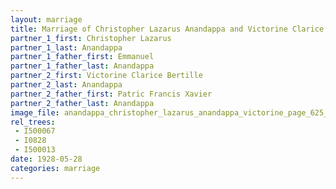 ```yaml
---
layout: marriage
title: Marriage of Christopher Lazarus Anandappa and Victorine Clarice Bertille Anandappa
partner_1_first: Christopher Lazarus
partner_1_last: Anandappa
partner_1_father_first: Emmanuel
partner_1_father_last: Anandappa
partner_2_first: Victorine Clarice Bertille
partner_2_last: Anandappa
partner_2_father_first: Patric Francis Xavier
partner_2_father_last: Anandappa
image_file: anandappa_christopher_lazarus_anandappa_victorine_page_625_year_1928
rel_trees:
 - I500067
 - I0828
 - I500013
date: 1928-05-28
categories: marriage
---
```


